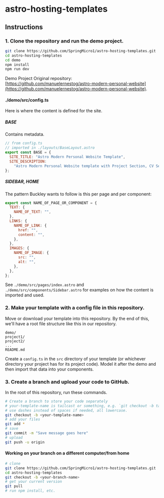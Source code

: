 # astro-hosting-templates

## Instructions

### 1. Clone the repository and run the demo project.

```bash
git clone https://github.com/SpringMicro1/astro-hosting-templates.git
cd astro-hosting-templates
cd demo
npm install
npm run dev
```

Demo Project Original repository: [https://github.com/manuelernestog/astro-modern-personal-website](https://github.com/manuelernestog/astro-modern-personal-website).

#### ./demo/src/config.ts

Here is where the content is defined for the site.

##### BASE

Contains metadata.

```js
// from config.ts
// imported in ./layouts/BaseLayout.astro
export const BASE = {
  SITE_TITLE: "Astro Modern Personal Website Template",
  SITE_DESCRIPTION:
    "Astro Modern Personal Website template with Project Section, CV Section, Paginated Blog, RSS Feed, SEO Friendly, Visual themes and Responsive Design.",
};
```

##### SIDEBAR, HOME

The pattern Buckley wants to follow is this per page and per component:

```js
export const NAME_OF_PAGE_OR_COMPONENT = {
  TEXT: {
    NAME_OF_TEXT: "",
  },
  LINKS: {
    NAME_OF_LINK: {
      href: "",
      content: "",
    },
  },
  IMAGES: {
    NAME_OF_IMAGE: {
      src: "",
      alt: "",
    },
  },
};
```

See `./demo/src/pages/index.astro` and `./demo/src/components/Sidebar.astro` for examples on how the content is imported and used.

### 2. Make your template with a config file in this repository.

Move or download your template into this repository. By the end of this, we'll have a root file structure like this in our repository.

```
demo/
project1/
project2/
...
README.md
```

Create a `config.ts` in the `src` directory of your template (or whichever directory your project has for its project code). Model it after the demo and then import that data into your components.

### 3. Create a branch and upload your code to GitHub.

In the root of this repository, run these commands.

```bash
# Create a branch to store your code separately
# your-template-name is tailcast or something, e.g. `git checkout -b tailcast`.
# use dashes instead of spaces if needed, all lowercase.
git checkout -b <your-template-name>
# add your files
git add *
# save
git commit -m "Save message goes here"
# upload
git push -u origin
```

#### Working on your branch on a different computer/from home

```bash
# clone
git clone https://github.com/SpringMicro1/astro-hosting-templates.git
cd astro-hosting-templates
git checkout -b <your-branch-name>
# get your current version
git pull
# run npm install, etc.
```
